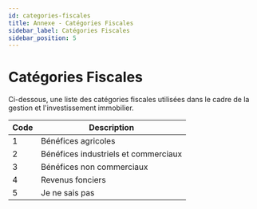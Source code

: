 ```yaml
---
id: categories-fiscales
title: Annexe - Catégories Fiscales
sidebar_label: Catégories Fiscales
sidebar_position: 5
---
```


# Catégories Fiscales

Ci-dessous, une liste des catégories fiscales utilisées dans le cadre de la gestion et l'investissement immobilier.

| Code | Description                          |
| ---- | ------------------------------------ |
| 1    | Bénéfices agricoles                  |
| 2    | Bénéfices industriels et commerciaux |
| 3    | Bénéfices non commerciaux            |
| 4    | Revenus fonciers                     |
| 5    | Je ne sais pas                       |
